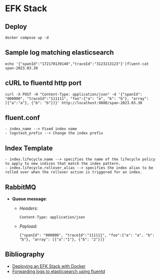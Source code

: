 

# EFK Stack

## Deploy

```shell
docker compose up -d
```

## Sample log matching elasticsearch
```shell
echo '{"spanId":"172170139140","traceId":"3123213123"}'|fluent-cat span-2023.03.30
```

## cURL to fluentd http port
```shell
curl -X POST -H "Content-Type: application/json" -d '{"spanId": "000000", "traceId":"111111", "foo":{"a": "a", "b": "b"}, "array": [{"a":"a"}, {"b": "b"}]}' http://localhost:9880/span-2023.03.30 
```

## fluent.conf

    - index_name --> Fixed index name
    - logstash_prefix --> Change the index prefix

## Index Template
    - index.lifecycle.name --> specifies the name of the lifecycle policy to apply to new indices that match the index pattern.
    - index.lifecycle.rollover_alias --> specifies the index alias to be rolled over when the rollover action is triggered for an index.

## RabbitMQ

  - **Queue message**:

    - *Headers*: 
        ```
        Content-Type: application/json
        ```
    
    - *Payload*: 
        ```
        {"spanId": "000000", "traceId":"111111", "foo":{"a": "a", "b": "b"}, "array": [{"a":"1"}, {"b": "2"}]}
        ```


## Bibliography 

- [Deploying an EFK Stack with Docker](https://adamtheautomator.com/efk-stack/)
- [Forwarding logs to elasticsearch using fluentd](https://gist.github.com/skhatri/48a6119f0ef20e5e042dc97d1011f37a)